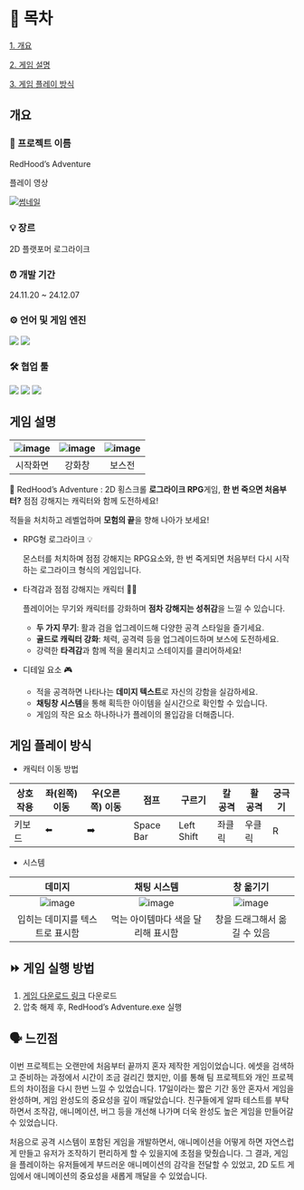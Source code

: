 # 📄 목차
[1. 개요](#개요)

[2. 게임 설명](#게임-설명)

[3. 게임 플레이 방식](#게임-플레이-방식)

## 개요
### 📌 프로젝트 이름
RedHood’s Adventure

플레이 영상

[![썸네일](https://github.com/user-attachments/assets/0e254cbf-3567-4300-b182-55c52515b17d)](https://www.youtube.com/watch?v=PZdd4Z2P5N4)
### 💡 장르

2D 플랫포머 로그라이크

### ⏰ 개발 기간

24.11.20 ~ 24.12.07

### ⚙️ **언어 및 게임 엔진**

<img src="https://img.shields.io/badge/Unity-100000?style=for-the-badge&logo=unity&logoColor=white">
<img src="https://img.shields.io/badge/C%23-239120?style=for-the-badge&logo=c-sharp&logoColor=white">


### 🛠️ **협업 툴**

<img src="https://img.shields.io/badge/Notion-000000?style=for-the-badge&logo=notion&logoColor=white">

<img src="https://img.shields.io/badge/Discord-7289DA?style=for-the-badge&logo=discord&logoColor=white">

<img src="https://img.shields.io/badge/GitHub-100000?style=for-the-badge&logo=github&logoColor=white">



## 게임 설명

| ![image](https://github.com/user-attachments/assets/c5cf4534-d242-4963-b968-21d769739830) | ![image](https://github.com/user-attachments/assets/e23b8199-52af-4aa5-9d66-38b596fc1904) |![image](https://github.com/user-attachments/assets/c4f05031-ee17-485e-9ede-6242a22e0367)| 
| :---: | :---: | :---: |
| 시작화면 | 강화창 | 보스전 | 

🐌 RedHood’s Adventure : 2D 횡스크롤 **로그라이크 RPG**게임, **한 번 죽으면 처음부터?** 점점 강해지는 캐릭터와 함께 도전하세요!

적들을 처치하고 레벨업하며 **모험의 끝**을 향해 나아가 보세요!

- RPG형 로그라이크 💡
    
    몬스터를 처치하며 점점 강해지는 RPG요소와, 한 번 죽게되면 처음부터 다시 시작하는 로그라이크 형식의 게임입니다. 
    

- 타격감과 점점 강해지는 캐릭터 💪🏻
    
    플레이어는 무기와 캐릭터를 강화하며 **점차 강해지는 성취감**을 느낄 수 있습니다.
    
    - **두 가지 무기**: 활과 검을 업그레이드해 다양한 공격 스타일을 즐기세요.
    - **골드로 캐릭터 강화**: 체력, 공격력 등을 업그레이드하며 보스에 도전하세요.
    - 강력한 **타격감**과 함께 적을 물리치고 스테이지를 클리어하세요!
    
- 디테일 요소 🎮
    - 적을 공격하면 나타나는 **데미지 텍스트**로 자신의 강함을 실감하세요.
    - **채팅창 시스템**을 통해 획득한 아이템을 실시간으로 확인할 수 있습니다.
    - 게임의 작은 요소 하나하나가 플레이의 몰입감을 더해줍니다.

## 게임 플레이 방식


- 캐릭터 이동 방법

| 상호작용 | 좌(왼쪽) 이동 | 우(오른쪽) 이동 | 점프 | 구르기 | 칼 공격 | 활 공격 | 궁극기 |
| --- | --- | --- | --- | --- | --- | --- | --- |
| 키보드 | ⬅️ | ➡️ | Space Bar | Left Shift | 좌클릭 | 우클릭 | R |

- 시스템
  
| 데미지 | 채팅 시스템 | 창 옮기기 | 
| :---: | :---: | :---: |
| ![image](https://github.com/user-attachments/assets/952518ea-ca70-4295-855a-188208a3b43c) | ![image](https://github.com/user-attachments/assets/ce1f5a05-9ee3-4964-a6f1-93cd94555178) | ![image](https://github.com/user-attachments/assets/e78d2856-d190-4bd0-9166-c3eec57124d7)|
| 입히는 데미지를 텍스트로 표시함 | 먹는 아이템마다 색을 달리해 표시함 | 창을 드래그해서 옮길 수 있음 | 


## ⏩ 게임 실행 방법

1. [게임 다운로드 링크](https://drive.google.com/file/d/14tw829JqX-uFbRe7CgocQVi1zIL1t4JS/view?usp=sharing ) 다운로드
2. 압축 해제 후, RedHood’s Adventure.exe 실행
   
## 🗣️ 느낀점

이번 프로젝트는 오랜만에 처음부터 끝까지 혼자 제작한 게임이었습니다. 에셋을 검색하고 준비하는 과정에서 시간이 조금 걸리긴 했지만, 이를 통해 팀 프로젝트와 개인 프로젝트의 차이점을 다시 한번 느낄 수 있었습니다. 17일이라는 짧은 기간 동안 혼자서 게임을 완성하며, 게임 완성도의 중요성을 깊이 깨달았습니다. 친구들에게 알파 테스트를 부탁하면서 조작감, 애니메이션, 버그 등을 개선해 나가며 더욱 완성도 높은 게임을 만들어갈 수 있었습니다.

처음으로 공격 시스템이 포함된 게임을 개발하면서, 애니메이션을 어떻게 하면 자연스럽게 만들고 유저가 조작하기 편리하게 할 수 있을지에 초점을 맞췄습니다. 그 결과, 게임을 플레이하는 유저들에게 부드러운 애니메이션의 감각을 전달할 수 있었고, 2D 도트 게임에서 애니메이션의 중요성을 새롭게 깨달을 수 있었습니다.


